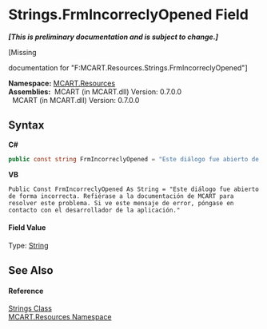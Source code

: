 # Strings.FrmIncorreclyOpened Field
 _**\[This is preliminary documentation and is subject to change.\]**_

\[Missing <summary> documentation for "F:MCART.Resources.Strings.FrmIncorreclyOpened"\]

**Namespace:**&nbsp;<a href="041b170e-5907-685d-b002-4dcd9adea31f">MCART.Resources</a><br />**Assemblies:**&nbsp;&nbsp;MCART (in MCART.dll) Version: 0.7.0.0<br />&nbsp;&nbsp;MCART (in MCART.dll) Version: 0.7.0.0<br />

## Syntax

**C#**<br />
``` C#
public const string FrmIncorreclyOpened = "Este diálogo fue abierto de forma incorrecta. Refiérase a la documentación de MCART para resolver este problema. Si ve este mensaje de error, póngase en contacto con el desarrollador de la aplicación."
```

**VB**<br />
``` VB
Public Const FrmIncorreclyOpened As String = "Este diálogo fue abierto de forma incorrecta. Refiérase a la documentación de MCART para resolver este problema. Si ve este mensaje de error, póngase en contacto con el desarrollador de la aplicación."
```


#### Field Value
Type: <a href="http://msdn2.microsoft.com/es-es/library/s1wwdcbf" target="_blank">String</a>

## See Also


#### Reference
<a href="405d9625-9048-d87c-0dfb-200370247352">Strings Class</a><br /><a href="041b170e-5907-685d-b002-4dcd9adea31f">MCART.Resources Namespace</a><br />